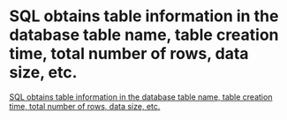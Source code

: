 # SQL obtains table information in the database table name, table creation time, total number of rows, data size, etc.
[SQL obtains table information in the database table name, table creation time, total number of rows, data size, etc.](https://aiwithcloud.com/2022/09/16/sql_obtains_table_information_in_the_database_table_name_table_creation_time_total_number_of_rows_data_size_etc/)